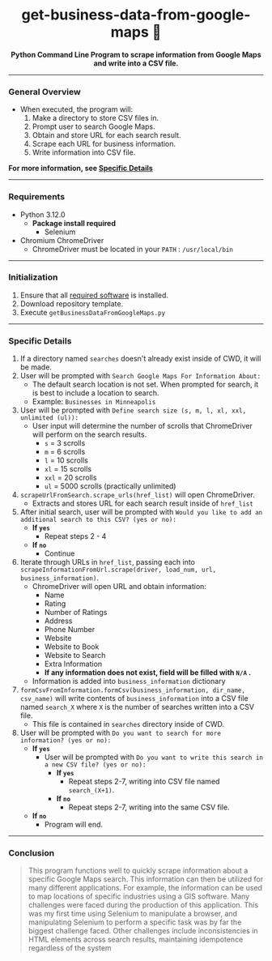 

# <div align="center">get-business-data-from-google-maps :mount_fuji:</div>

**<div align="center">Python Command Line Program to scrape information from Google Maps and write into a CSV file.</div>**

---

### General Overview
- When executed, the program will:
  1. Make a directory to store CSV files in.
  2. Prompt user to search Google Maps.
  3. Obtain and store URL for each search result.
  4. Scrape each URL for business information.
  5. Write information into CSV file.

**For more information, see [Specific Details](#specific-details)**

---

### Requirements
- Python 3.12.0
  - **Package install required**
    - Selenium
- Chromium ChromeDriver
  - ChromeDriver must be located in your `PATH` : `/usr/local/bin`

---

### Initialization
1. Ensure that all [required software](#requirements) is installed.
2. Download repository template.
3. Execute `getBusinessDataFromGoogleMaps.py`

---

### Specific Details


1. If a directory named `searches` doesn't already exist inside of CWD, it will be made.
2. User will be prompted with `Search Google Maps For Information About: `
   - The default search location is not set. When prompted for search, it is best to include a location to search.
   - Example: `Businesses in Minneapolis`
3. User will be prompted with `Define search size (s, m, l, xl, xxl, unlimited (ul)): `
   - User input will determine the number of scrolls that ChromeDriver will perform on the search results.
     - `s` = 3 scrolls
     - `m` = 6 scrolls
     - `l` = 10 scrolls
     - `xl` = 15 scrolls
     - `xxl` = 20 scrolls
     - `ul` = 5000 scrolls (practically unlimited)
4. `scrapeUrlFromSearch.scrape_urls(href_list)` will open ChromeDriver.
   - Extracts and stores URL for each search result inside of `href_list`
5. After initial search, user will be prompted with `Would you like to add an additional search to this CSV? (yes or no): `
   - **If `yes`**
     - Repeat steps 2 - 4
   - **If `no`**
      - Continue
6. Iterate through URLs in `href_list`, passing each into `scrapeInformationFromUrl.scrape(driver, load_num, url, business_information)`.
   - ChromeDriver will open URL and obtain information:
      - Name
      - Rating
      - Number of Ratings
      - Address
      - Phone Number
      - Website
      - Website to Book
      - Website to Search
      - Extra Information
     - **If any information does not exist, field will be filled with `N/A` .**
   - Information is added into `business_information` dictionary
7. `formCsvFromInformation.formCsv(business_information, dir_name, csv_name)` will write contents of `business_information` into a CSV file named `search_X` where `X` is the number of searches written into a CSV file.
    - This file is contained in `searches` directory inside of CWD.
8. User will be prompted with `Do you want to search for more information? (yes or no): `
    - **If `yes`**
      - User will be prompted with `Do you want to write this search in a new CSV file? (yes or no): `
        - **If `yes`**
          - Repeat steps 2-7, writing into CSV file named `search_(X+1)`.
        - **If `no`**
          - Repeat steps 2-7, writing into the same CSV file.
    - **If `no`**
      - Program will end.

---

### Conclusion

>This program functions well to quickly scrape information about a specific Google Maps search. This information can then be utilized for many different applications. For example, the information can be used to map locations of specific industries using a GIS software. 
>Many challenges were faced during the production of this application. This was my first time using Selenium to manipulate a browser, and manipulating Selenium to perform a specific task was by far the biggest challenge faced. Other challenges include inconsistencies in HTML elements across search results, maintaining idempotence regardless of the system 
